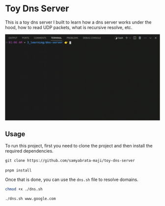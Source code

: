 # Toy Dns Server

This is a toy dns server I built to learn how a dns server works under the hood, how to read UDP packets, what is recursive resolve, etc.

![Demo](./assets/demo.gif)

## Usage

To run this project, first you need to clone the project and then install the required dependencies.

```
git clone https://github.com/samyabrata-maji/toy-dns-server

pnpm install
```

Once that is done, you can use the `dns.sh` file to resolve domains.

```bash
chmod +x ./dns.sh
```

```bash
./dns.sh www.google.com
```
